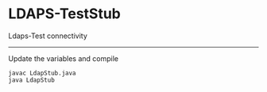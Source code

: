# LDAPS-TestStub
Ldaps-Test connectivity


---
Update the variables and compile 

```shell
javac LdapStub.java
java LdapStub 
```
